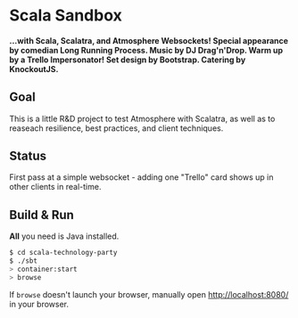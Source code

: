 # Scala Sandbox #

#### ...with Scala, Scalatra, and Atmosphere Websockets! Special appearance by comedian Long Running Process. Music by DJ Drag'n'Drop. Warm up by a Trello Impersonator! Set design by Bootstrap. Catering by KnockoutJS.

## Goal
This is a little R&D project to test Atmosphere with Scalatra, as well as to reaseach resilience, best practices, and client techniques. 

## Status
First pass at a simple websocket - adding one "Trello" card shows up in other clients in real-time.

## Build & Run ##

**All** you need is Java installed.

```sh
$ cd scala-technology-party
$ ./sbt
> container:start
> browse
```

If `browse` doesn't launch your browser, manually open [http://localhost:8080/](http://localhost:8080/) in your browser.
